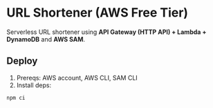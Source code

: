 # URL Shortener (AWS Free Tier)

Serverless URL shortener using **API Gateway (HTTP API) + Lambda + DynamoDB** and **AWS SAM**.

## Deploy

1) Prereqs: AWS account, AWS CLI, SAM CLI
2) Install deps:
```bash
npm ci
